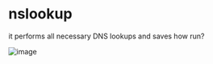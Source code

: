 # nslookup
it performs all necessary DNS lookups and saves
how run?


![image](https://user-images.githubusercontent.com/85456369/216336759-1d5feb94-cd6a-40b1-9f21-ad3b015d66fa.png)
